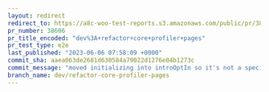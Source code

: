 ```yaml
---
layout: redirect
redirect_to: https://a8c-woo-test-reports.s3.amazonaws.com/public/pr/38606/e2e/index.html
pr_number: 38606
pr_title_encoded: "dev%3A+refactor+core+profiler+pages"
pr_test_type: e2e
last_published: "2023-06-06 07:58:09 +0000"
commit_sha: aaea063de2681d630584a79022d1276e04b1273c
commit_message: "moved initializing into introOptIn so it's not a special case by itself"
branch_name: dev/refactor-core-profiler-pages
---
```

